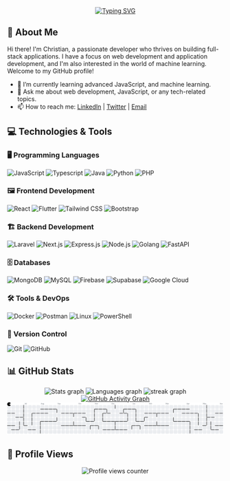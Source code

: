 <div align="center">
    <a href="https://git.io/typing-svg">
        <img src="https://readme-typing-svg.herokuapp.com?font=Orbitron&pause=1000&color=0F2027,203A43,2C5364&center=true&vCenter=true&width=435&lines=Selamat+datang+di+github+NestiaDev-id" alt="Typing SVG" />
    </a>
</div>

## 👋 About Me

Hi there! I'm Christian, a passionate developer who thrives on building full-stack applications. I have a focus on web development and application development, and I'm also interested in the world of machine learning. Welcome to my GitHub profile!

- 🌱 I’m currently learning advanced JavaScript, and machine learning.
- 💬 Ask me about web development, JavaScript, or any tech-related topics.
- 📫 How to reach me: [LinkedIn](https://www.linkedin.com/in/yohanes-christian-devano/) | [Twitter](https://x.com/Nestia27) | [Email](mailto:al.gendon39@gmail.com)

## 💻 Technologies & Tools

### 🖥️ Programming Languages

<div align="left">
    <img src="https://cdn.jsdelivr.net/gh/devicons/devicon/icons/javascript/javascript-original.svg" height="40" alt="JavaScript" />
    <img src="https://cdn.jsdelivr.net/gh/devicons/devicon/icons/typescript/typescript-original.svg" height="40" alt="Typescript" />
    <img src="https://cdn.jsdelivr.net/gh/devicons/devicon/icons/java/java-original.svg" height="40" alt="Java" />
    <img src="https://cdn.jsdelivr.net/gh/devicons/devicon/icons/python/python-original.svg" height="40" alt="Python" />
    <img src="https://cdn.jsdelivr.net/gh/devicons/devicon/icons/php/php-original.svg" height="40" alt="PHP" />
</div>

### 🖼️ Frontend Development

<div align="left">
    <img src="https://cdn.jsdelivr.net/gh/devicons/devicon/icons/react/react-original.svg" height="40" alt="React" />
    <img src="https://cdn.jsdelivr.net/gh/devicons/devicon/icons/flutter/flutter-original.svg" height="40" alt="Flutter" />
    <img src="https://cdn.jsdelivr.net/gh/devicons/devicon/icons/tailwindcss/tailwindcss-original.svg" height="40" alt="Tailwind CSS" />
    <img src="https://cdn.jsdelivr.net/gh/devicons/devicon/icons/bootstrap/bootstrap-original.svg" height="40" alt="Bootstrap" />
</div>

### 🏗️ Backend Development

<div align="left">
    <img src="https://cdn.jsdelivr.net/gh/devicons/devicon/icons/laravel/laravel-original.svg" height="40" alt="Laravel" />
    <img src="https://cdn.jsdelivr.net/gh/devicons/devicon/icons/nextjs/nextjs-original.svg" height="40" alt="Next.js" />
    <img src="https://cdn.jsdelivr.net/gh/devicons/devicon/icons/express/express-original.svg" height="40" alt="Express.js" />
    <img src="https://cdn.jsdelivr.net/gh/devicons/devicon/icons/nodejs/nodejs-original.svg" height="40" alt="Node.js" />
    <img src="https://cdn.jsdelivr.net/gh/devicons/devicon/icons/go/go-original.svg" height="40" alt="Golang" />
    <img src="https://cdn.jsdelivr.net/gh/devicons/devicon/icons/fastapi/fastapi-original.svg" height="40" alt="FastAPI" />
</div>

### 🗄️ Databases

<div align="left">
    <img src="https://cdn.jsdelivr.net/gh/devicons/devicon/icons/mongodb/mongodb-original.svg" height="40" alt="MongoDB" />
    <img src="https://cdn.jsdelivr.net/gh/devicons/devicon/icons/mysql/mysql-original.svg" height="40" alt="MySQL" />
    <img src="https://cdn.jsdelivr.net/gh/devicons/devicon/icons/firebase/firebase-plain.svg" height="40" alt="Firebase" />
    <img src="https://cdn.jsdelivr.net/gh/devicons/devicon/icons/supabase/supabase-original.svg" height="40" alt="Supabase" />
    <img src="https://cdn.jsdelivr.net/gh/devicons/devicon/icons/googlecloud/googlecloud-original.svg" height="40" alt="Google Cloud" />
</div>

### 🛠️ Tools & DevOps

<div align="left">
    <img src="https://cdn.jsdelivr.net/gh/devicons/devicon/icons/docker/docker-original.svg" height="40" alt="Docker" />
    <img src="https://www.vectorlogo.zone/logos/getpostman/getpostman-icon.svg" height="40" alt="Postman" />
    <img src="https://cdn.jsdelivr.net/gh/devicons/devicon/icons/linux/linux-original.svg" height="40" alt="Linux" /> 
    <img src="https://cdn.jsdelivr.net/gh/devicons/devicon/icons/powershell/powershell-original.svg" height="40" alt="PowerShell" /> </div>
</div>

### 📌 Version Control

<div align="left">
    <img src="https://cdn.jsdelivr.net/gh/devicons/devicon/icons/git/git-original.svg" height="40" alt="Git" />
    <img src="https://cdn.jsdelivr.net/gh/devicons/devicon/icons/github/github-original.svg" height="40" alt="GitHub" />
</div>

## 📊 GitHub Stats

<div align="center">
    <img src="https://github-readme-stats.vercel.app/api?username=NestiaDev-id&hide_title=false&hide_rank=false&show_icons=true&include_all_commits=true&count_private=true&disable_animations=false&theme=dracula&locale=en&hide_border=false&order=1" height="150" alt="Stats graph" />
    <img src="https://github-readme-stats.vercel.app/api/top-langs?username=NestiaDev-id&locale=en&hide_title=false&layout=compact&card_width=320&langs_count=5&theme=dracula&hide_border=false&order=2" height="150" alt="Languages graph" />
    <img src="https://streak-stats.demolab.com?user=NestiaDev-id&locale=en&mode=daily&theme=dracula&hide_border=false&border_radius=5&order=3" height="200" alt="streak graph" />
    <br />
    <a href="https://github.com/ashutosh00710/github-readme-activity-graph">
        <img src="https://github-readme-activity-graph.vercel.app/graph?username=NestiaDev-id&bg_color=0d1117&color=ffffff&line=dc143c&point=ffd333&area=true&hide_border=true" alt="GitHub Activity Graph"/>
    </a>
</div>

<picture>
  <source media="(prefers-color-scheme: dark)" srcset="https://raw.githubusercontent.com/NestiaDev-id/NestiaDev-id/output/pacman-contribution-graph-dark.svg">
  <source media="(prefers-color-scheme: light)" srcset="https://raw.githubusercontent.com/NestiaDev-id/NestiaDev-id/output/pacman-contribution-graph.svg">
  <img alt="pacman contribution graph" src="https://raw.githubusercontent.com/NestiaDev-id/NestiaDev-id/output/pacman-contribution-graph.svg">
</picture>


## 🌟 Profile Views

<div align="center">
    <img src="https://profile-counter.glitch.me/NestiaDev-id/count.svg?" alt="Profile views counter" />
</div>

